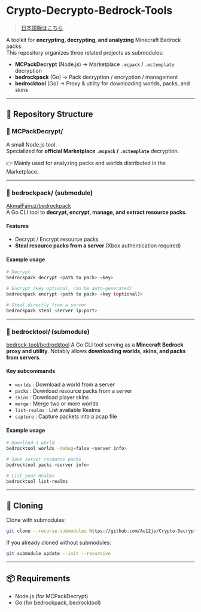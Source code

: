 # Crypto-Decrypto-Bedrock-Tools

> [日本語版はこちら](README_ja.md)

A toolkit for **encrypting, decrypting, and analyzing** Minecraft Bedrock packs.  
This repository organizes three related projects as submodules:

- **MCPackDecrypt** (Node.js) → Marketplace `.mcpack` / `.mctemplate` decryption
- **bedrockpack** (Go) → Pack decryption / encryption / management
- **bedrocktool** (Go) → Proxy & utility for downloading worlds, packs, and skins

---

## 📂 Repository Structure

### 🔹 MCPackDecrypt/

A small Node.js tool.  
Specialized for **official Marketplace `.mcpack` / `.mctemplate`** decryption.

👉 Mainly used for analyzing packs and worlds distributed in the Marketplace.

---

### 🔹 bedrockpack/ (submodule)

[AkmalFairuz/bedrockpack](https://github.com/AkmalFairuz/bedrockpack)  
A Go CLI tool to **decrypt, encrypt, manage, and extract resource packs**.

#### Features

- Decrypt / Encrypt resource packs
- **Steal resource packs from a server** (Xbox authentication required)

#### Example usage

```bash
# Decrypt
bedrockpack decrypt <path to pack> <key>

# Encrypt (key optional, can be auto-generated)
bedrockpack encrypt <path to pack> <key (optional)>

# Steal directly from a server
bedrockpack steal <server ip:port>
```

---

### 🔹 bedrocktool/ (submodule)

[bedrock-tool/bedrocktool](https://github.com/bedrock-tool/bedrocktool)
A Go CLI tool serving as a **Minecraft Bedrock proxy and utility**.
Notably allows **downloading worlds, skins, and packs from servers**.

#### Key subcommands

- `worlds` : Download a world from a server
- `packs` : Download resource packs from a server
- `skins` : Download player skins
- `merge` : Merge two or more worlds
- `list-realms` : List available Realms
- `capture` : Capture packets into a pcap file

#### Example usage

```bash
# Download a world
bedrocktool worlds -debug=false <server info>

# Save server resource packs
bedrocktool packs <server info>

# List your Realms
bedrocktool list-realms
```

---

## 🚀 Cloning

Clone with submodules:

```bash
git clone --recurse-submodules https://github.com/Au12jp/Crypto-Decrypto-Bedrock-Tools.git
```

If you already cloned without submodules:

```bash
git submodule update --init --recursive
```

---

## 📦 Requirements

- Node.js (for MCPackDecrypt)
- Go (for bedrockpack, bedrocktool)
